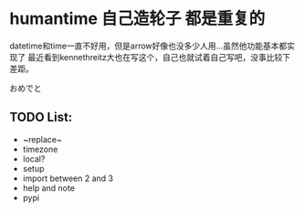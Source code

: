 # humantime 自己造轮子 都是重复的 

datetime和time一直不好用，但是arrow好像也没多少人用...虽然他功能基本都实现了
最近看到kennethreitz大也在写这个，自己也就试着自己写吧，没事比较下差距。

おめでと

## TODO List:
* ~replace~
* timezone
* local?
* setup
* import between 2 and 3
* help and note
* pypi
